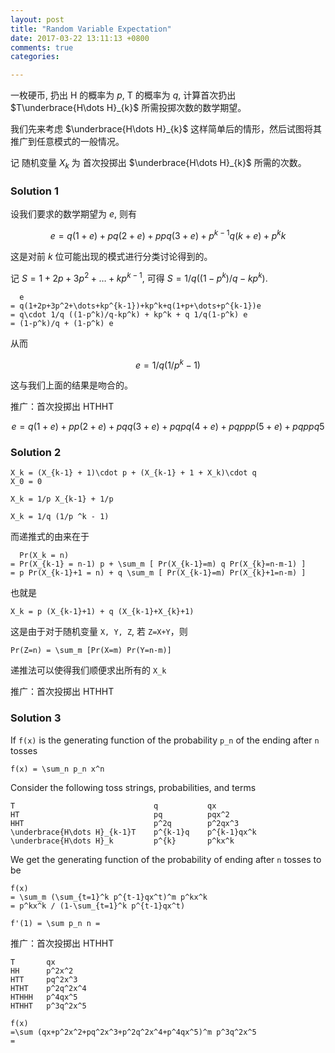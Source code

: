 ```yaml
---
layout: post
title: "Random Variable Expectation"
date: 2017-03-22 13:11:13 +0800
comments: true
categories: 

---
```


一枚硬币, 扔出 H 的概率为 $p$, T 的概率为 $q$, 计算首次扔出 $T\underbrace{H\dots H}_{k}​$ 所需投掷次数的数学期望。 


我们先来考虑 $\underbrace{H\dots H}_{k}$ 这样简单后的情形，然后试图将其推广到任意模式的一般情况。

记 随机变量 $X_k$ 为 首次投掷出 $\underbrace{H\dots H}_{k}​$ 所需的次数。

### Solution 1

设我们要求的数学期望为 $e$, 则有 

$$
e = q (1+e) + p q (2+e) + p p q (3+e) + p^{k-1} q (k+e) + p^k k 
$$

这是对前 $k$ 位可能出现的模式进行分类讨论得到的。

记 $S=1+2p+3p^2+\dots+kp^{k-1}$, 可得 $S=1/q((1-p^k)/q-kp^k)$.

```
  e 
= q(1+2p+3p^2+\dots+kp^{k-1})+kp^k+q(1+p+\dots+p^{k-1})e
= q\cdot 1/q ((1-p^k)/q-kp^k) + kp^k + q 1/q(1-p^k) e
= (1-p^k)/q + (1-p^k) e
```


从而

$$e = 1/q (1/p ^k - 1)$$

这与我们上面的结果是吻合的。

推广：首次投掷出 HTHHT

$$e = q(1+e) + pp(2+e) + pqq(3+e) + pqpq(4+e) + pqppp(5+e) + pqppq 5$$


### Solution 2

```
X_k = (X_{k-1} + 1)\cdot p + (X_{k-1} + 1 + X_k)\cdot q
X_0 = 0 
```

```
X_k = 1/p X_{k-1} + 1/p
```

```
X_k = 1/q (1/p ^k - 1)
```

而递推式的由来在于

```
  Pr(X_k = n) 
= Pr(X_{k-1} = n-1) p + \sum_m [ Pr(X_{k-1}=m) q Pr(X_{k}=n-m-1) ]
= p Pr(X_{k-1}+1 = n) + q \sum_m [ Pr(X_{k-1}=m) Pr(X_{k}+1=n-m) ] 
```

也就是

```
X_k = p (X_{k-1}+1) + q (X_{k-1}+X_{k}+1)
```

这是由于对于随机变量 `X, Y, Z`, 若 `Z=X+Y`，则

```
Pr(Z=n) = \sum_m [Pr(X=m) Pr(Y=n-m)]
```

递推法可以使得我们顺便求出所有的 `X_k` 

推广：首次投掷出 HTHHT

### Solution 3

If `f(x)` is the generating function of the probability `p_n` of the ending after `n` tosses

```
f(x) = \sum_n p_n x^n
```

Consider the following toss strings, probabilities, and terms

```
T								q			qx
HT								pq			pqx^2
HHT								p^2q		p^2qx^3
\underbrace{H\dots H}_{k-1}T	p^{k-1}q	p^{k-1}qx^k
\underbrace{H\dots H}_k			p^{k}		p^kx^k
```

We get the generating function of the probability of ending after `n` tosses to be

```
f(x) 
= \sum_m (\sum_{t=1}^k p^{t-1}qx^t)^m p^kx^k
= p^kx^k / (1-\sum_{t=1}^k p^{t-1}qx^t)
```

```
f'(1) = \sum p_n n = 
```

推广：首次投掷出 HTHHT

```
T		qx
HH		p^2x^2
HTT		pq^2x^3
HTHT	p^2q^2x^4
HTHHH	p^4qx^5
HTHHT	p^3q^2x^5
```

```
f(x) 
=\sum (qx+p^2x^2+pq^2x^3+p^2q^2x^4+p^4qx^5)^m p^3q^2x^5
=
```